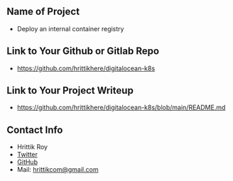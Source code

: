 ## Name of Project 
* Deploy an internal container registry

## Link to Your Github or Gitlab Repo
* https://github.com/hrittikhere/digitalocean-k8s

## Link to Your Project Writeup
* https://github.com/hrittikhere/digitalocean-k8s/blob/main/README.md

## Contact Info
* Hrittik Roy
* [Twitter](https://twitter.com/hrittikhere)
* [GitHub](https://github.com/hrittikhere)
* Mail: hrittikcom@gmail.com
